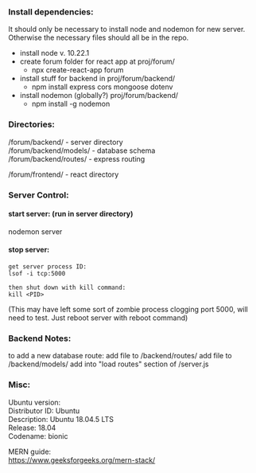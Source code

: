 ### Install dependencies:
It should only be necessary to install node and nodemon for new server. Otherwise the necessary files should all be in the repo.
 - install node v. 10.22.1
 - create forum folder for react app at proj/forum/  
   - npx create-react-app forum
 - install stuff for backend in proj/forum/backend/  
   - npm install express cors mongoose dotenv
 - install nodemon (globally?) proj/forum/backend/  
   - npm install -g nodemon



### Directories:
/forum/backend/ - server directory  
/forum/backend/models/ - database schema  
/forum/backend/routes/ - express routing  
  
/forum/frontend/ - react directory  
  
### Server Control:
#### start server: (run in server directory)
nodemon server

#### stop server:
	get server process ID:
	lsof -i tcp:5000
	
	then shut down with kill command:
	kill <PID>
	
(This may have left some sort of zombie process clogging port 5000, will need to test. Just reboot server with reboot command)

### Backend Notes:
to add a new database route:
add file to /backend/routes/
add file to /backend/models/
add into "load routes" section of /server.js

### Misc:
Ubuntu version:  
Distributor ID: Ubuntu  
Description:    Ubuntu 18.04.5 LTS  
Release:        18.04  
Codename:       bionic  


MERN guide:  
https://www.geeksforgeeks.org/mern-stack/

